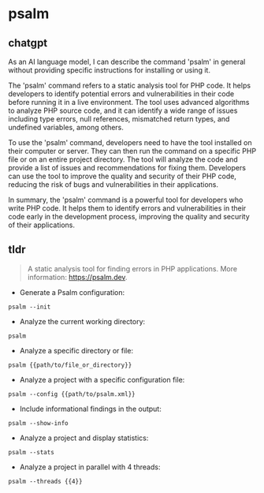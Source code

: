 # psalm 
## chatgpt 
As an AI language model, I can describe the command 'psalm' in general without providing specific instructions for installing or using it.

The 'psalm' command refers to a static analysis tool for PHP code. It helps developers to identify potential errors and vulnerabilities in their code before running it in a live environment. The tool uses advanced algorithms to analyze PHP source code, and it can identify a wide range of issues including type errors, null references, mismatched return types, and undefined variables, among others.

To use the 'psalm' command, developers need to have the tool installed on their computer or server. They can then run the command on a specific PHP file or on an entire project directory. The tool will analyze the code and provide a list of issues and recommendations for fixing them. Developers can use the tool to improve the quality and security of their PHP code, reducing the risk of bugs and vulnerabilities in their applications.

In summary, the 'psalm' command is a powerful tool for developers who write PHP code. It helps them to identify errors and vulnerabilities in their code early in the development process, improving the quality and security of their applications. 

## tldr 
 
> A static analysis tool for finding errors in PHP applications.
> More information: <https://psalm.dev>.

- Generate a Psalm configuration:

`psalm --init`

- Analyze the current working directory:

`psalm`

- Analyze a specific directory or file:

`psalm {{path/to/file_or_directory}}`

- Analyze a project with a specific configuration file:

`psalm --config {{path/to/psalm.xml}}`

- Include informational findings in the output:

`psalm --show-info`

- Analyze a project and display statistics:

`psalm --stats`

- Analyze a project in parallel with 4 threads:

`psalm --threads {{4}}`
